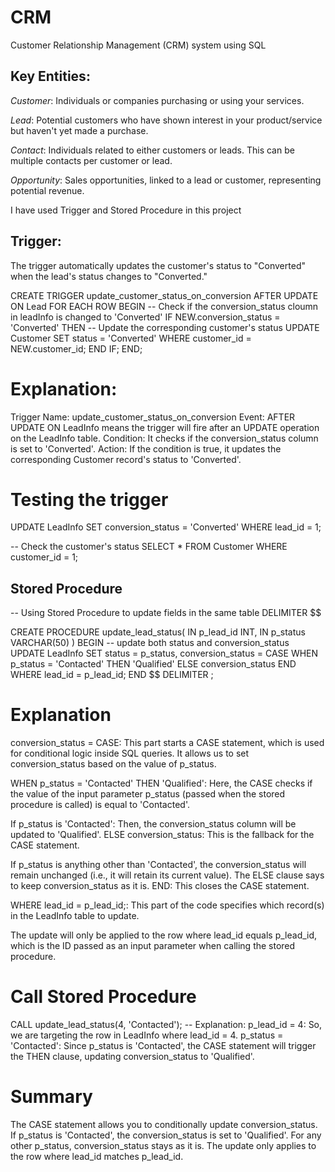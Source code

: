 # CRM
Customer Relationship Management (CRM) system using SQL
## Key Entities:
*Customer*: Individuals or companies purchasing or using your services.

*Lead*: Potential customers who have shown interest in your product/service but haven't yet made a purchase.

*Contact*: Individuals related to either customers or leads. This can be multiple contacts per customer or lead.

*Opportunity*: Sales opportunities, linked to a lead or customer, representing potential revenue.

I have used Trigger and Stored Procedure in this project

## Trigger:
 The trigger automatically updates the customer's status to "Converted" when the lead's status changes to "Converted."
 

CREATE TRIGGER update_customer_status_on_conversion
AFTER UPDATE ON Lead
FOR EACH ROW
BEGIN
    -- Check if the conversion_status cloumn in leadInfo is changed to 'Converted'
    IF NEW.conversion_status = 'Converted' THEN
        -- Update the corresponding customer's status
        UPDATE Customer
        SET status = 'Converted'
        WHERE customer_id = NEW.customer_id;
    END IF;
END;




# Explanation:
Trigger Name: update_customer_status_on_conversion
Event: AFTER UPDATE ON LeadInfo means the trigger will fire after an UPDATE operation on the LeadInfo table.
Condition: It checks if the conversion_status column is set to 'Converted'.
Action: If the condition is true, it updates the corresponding Customer record's status to 'Converted'.
# Testing the trigger
UPDATE LeadInfo
SET conversion_status = 'Converted'
WHERE lead_id = 1;

-- Check the customer's status
SELECT * FROM Customer WHERE customer_id = 1;

## Stored Procedure
-- Using Stored Procedure to update fields in the same table 
DELIMITER $$

CREATE PROCEDURE update_lead_status(
    IN p_lead_id INT,
    IN p_status VARCHAR(50)
)
BEGIN
    -- update both status and conversion_status
    UPDATE LeadInfo
    SET status = p_status,
        conversion_status = CASE 
                               WHEN p_status = 'Contacted' THEN 'Qualified'
                               ELSE conversion_status
                            END
    WHERE lead_id = p_lead_id;
END $$
DELIMITER ;
# Explanation
conversion_status = CASE:
This part starts a CASE statement, which is used for conditional logic inside SQL queries. It allows us to set conversion_status based on the value of p_status.

WHEN p_status = 'Contacted' THEN 'Qualified':
Here, the CASE checks if the value of the input parameter p_status (passed when the stored procedure is called) is equal to 'Contacted'.

If p_status is 'Contacted': Then, the conversion_status column will be updated to 'Qualified'.
ELSE conversion_status:
This is the fallback for the CASE statement.

If p_status is anything other than 'Contacted', the conversion_status will remain unchanged (i.e., it will retain its current value). The ELSE clause says to keep conversion_status as it is.
END:
This closes the CASE statement.

WHERE lead_id = p_lead_id;:
This part of the code specifies which record(s) in the LeadInfo table to update.

The update will only be applied to the row where lead_id equals p_lead_id, which is the ID passed as an input parameter when calling the stored procedure.

# Call Stored Procedure
CALL update_lead_status(4, 'Contacted');
-- Explanation:
p_lead_id = 4: So, we are targeting the row in LeadInfo where lead_id = 4.
p_status = 'Contacted': Since p_status is 'Contacted', the CASE statement will trigger the THEN clause, updating conversion_status to 'Qualified'.
# Summary
The CASE statement allows you to conditionally update conversion_status.
If p_status is 'Contacted', the conversion_status is set to 'Qualified'.
For any other p_status, conversion_status stays as it is.
The update only applies to the row where lead_id matches p_lead_id.
